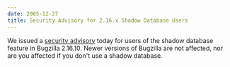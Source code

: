 ```yaml
---
date: 2005-12-27
title: Security Advisory for 2.16.x Shadow Database Users
---
```


We issued a [security advisory](../security/2.16.10-nr/) today for users of the shadow database feature in Bugzilla 2.16.10\. Newer versions of Bugzilla are not affected, nor are you affected if you don't use a shadow database.


